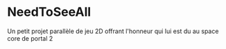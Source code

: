 # NeedToSeeAll
Un petit projet parallèle de jeu 2D offrant l'honneur qui lui est du au space core de portal 2
